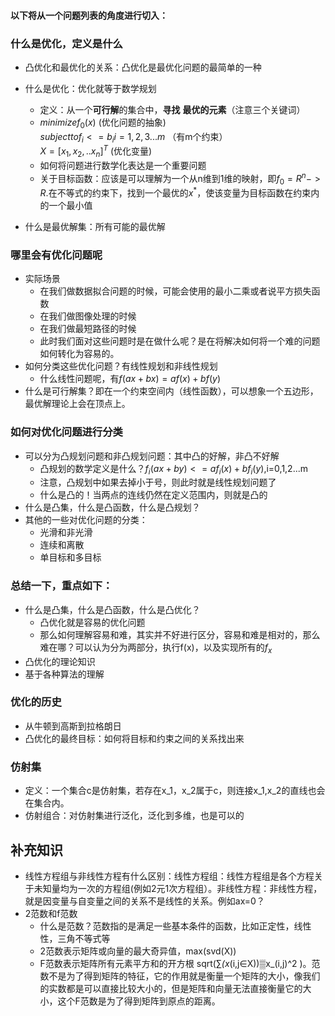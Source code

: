 #### 以下将从一个问题列表的角度进行切入： 
### 什么是优化，定义是什么 
- 凸优化和最优化的关系：凸优化是最优化问题的最简单的一种

- 什么是优化：优化就等于数学规划  
    - 定义：从一个**可行解**的集合中，**寻找** **最优的元素**（注意三个关键词）
    - $minimize f_0(x)$  (优化问题的抽象)  
  $subject to f_i<=b_i i=1,2,3...m$ （有m个约束）  
  $X=[x_1,x_2,..x_n]^T$ (优化变量)
    - 如何将问题进行数学化表达是一个重要问题
    - 关于目标函数：应该是可以理解为一个从n维到1维的映射，即$f_0=R^n->R$.在不等式的约束下，找到一个最优的$x^*$，使该变量为目标函数在约束内的一个最小值
- 什么是最优解集：所有可能的最优解

### 哪里会有优化问题呢
- 实际场景
  - 在我们做数据拟合问题的时候，可能会使用的最小二乘或者说平方损失函数
  - 在我们做图像处理的时候
  - 在我们做最短路径的时候
  - 此时我们面对这些问题时是在做什么呢？是在将解决如何将一个难的问题如何转化为容易的。
- 如何分类这些优化问题？有线性规划和非线性规划
  - 什么线性问题呢，有$f(ax+bx)=af(x)+bf(y)$
- 什么是可行解集？即在一个约束空间内（线性函数），可以想象一个五边形，最优解理论上会在顶点上。

### 如何对优化问题进行分类
- 可以分为凸规划问题和非凸规划问题：其中凸的好解，非凸不好解
  - 凸规划的数学定义是什么？$f_i(ax+by)<=af_i(x)+bf_i(y)$,i=0,1,2...m
  - 注意，凸规划中如果去掉小于号，则此时就是线性规划问题了
  - 什么是凸的！当两点的连线仍然在定义范围内，则就是凸的
- 什么是凸集，什么是凸函数，什么是凸规划？
- 其他的一些对优化问题的分类：  
  - 光滑和非光滑
  - 连续和离散
  - 单目标和多目标

### 总结一下，重点如下：
- 什么是凸集，什么是凸函数，什么是凸优化？
  - 凸优化就是容易的优化问题
  - 那么如何理解容易和难，其实并不好进行区分，容易和难是相对的，那么难在哪？可以认为分为两部分，执行f(x)，以及实现所有的$f_x$
- 凸优化的理论知识
- 基于各种算法的理解

### 优化的历史
- 从牛顿到高斯到拉格朗日
- 凸优化的最终目标：如何将目标和约束之间的关系找出来

### 仿射集
- 定义：一个集合c是仿射集，若存在x_1，x_2属于c，则连接x_1,x_2的直线也会在集合内。
- 仿射组合：对仿射集进行泛化，泛化到多维，也是可以的


## 补充知识
- 线性方程组与非线性方程有什么区别：线性方程组：线性方程组是各个方程关于未知量均为一次的方程组(例如2元1次方程组）。非线性方程：非线性方程，就是因变量与自变量之间的关系不是线性的关系。例如ax=0？
- 2范数和f范数
  - 什么是范数？范数指的是满足一些基本条件的函数，比如正定性，线性性，三角不等式等
  - 2范数表示矩阵或向量的最大奇异值，max⁡(svd(X)) 
  - F范数表示矩阵所有元素平方和的开方根 sqrt(∑_(x_(i,j∈X))▒x_(i,j)^2 )。范数不是为了得到矩阵的特征，它的作用就是衡量一个矩阵的大小，像我们的实数都是可以直接比较大小的，但是矩阵和向量无法直接衡量它的大小，这个F范数是为了得到矩阵到原点的距离。